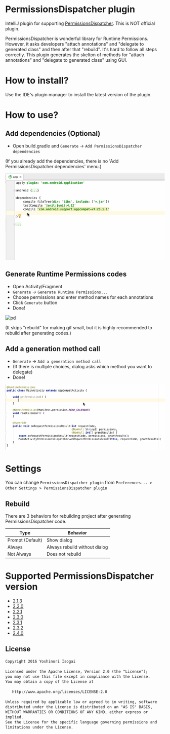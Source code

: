 # PermissionsDispatcher plugin

IntelliJ plugin for supporting [PermissionsDispatcher](https://github.com/hotchemi/PermissionsDispatcher). This is NOT official plugin.

PermissionsDispatcher is wonderful library for Runtime Permissions. However, it asks developers "attach annotations" and "delegate to generated class" and then after that "rebuild". It's hard to follow all steps correctly. This plugin generates the skelton of methods for "attach annotations" and "delegate to generated class" using GUI.

# How to install?

Use the IDE's plugin manager to install the latest version of the plugin.

# How to use?

## Add dependencies (Optional)

* Open build.gradle and `Generate` -> `Add PermissionsDispatcher dependencies`

(If you already add the dependencies, there is no 'Add PermissionsDispatcher dependencies' menu.)

![dep](website/images/dep.gif)

## Generate Runtime Permissions codes

* Open Activity/Fragment
* `Generate` -> `Generate Runtime Permissions...`
* Choose permissions and enter method names for each annotations
* Click `Generate` button
* Done!

![pd](website/images/pd.gif)

(It skips "rebuild" for making gif small, but it is highly recommended to rebuild after generating codes.)

## Add a generation method call

* `Generate` -> `Add a generation method call`
* (If there is multiple choices, dialog asks which method you want to delegate)
* Done!

![add_delegation](website/images/add_delegation.gif)

# Settings

You can change `PermissionsDispatcher plugin` from `Preferences... > Other Settings > PermissionsDispatcher plugin`

## Rebuild

There are 3 behaviors for rebuilding project after generating PermissionsDispatcher code.

| Type             | Behavior                      |
|------------------|-------------------------------|
| Prompt (Default) | Show dialog                   |
| Always           | Always rebuild without dialog |
| Not Always       | Does not rebuild              |

# Supported PermissionsDispatcher version

* [2.1.3](https://github.com/hotchemi/PermissionsDispatcher/releases/tag/2.1.3)
* [2.2.0](https://github.com/hotchemi/PermissionsDispatcher/releases/tag/2.2.0)
* [2.2.1](https://github.com/hotchemi/PermissionsDispatcher/releases/tag/2.2.1)
* [2.3.0](https://github.com/hotchemi/PermissionsDispatcher/releases/tag/2.3.0)
* [2.3.1](https://github.com/hotchemi/PermissionsDispatcher/releases/tag/2.3.1)
* [2.3.2](https://github.com/hotchemi/PermissionsDispatcher/releases/tag/2.3.2)
* [2.4.0](https://github.com/hotchemi/PermissionsDispatcher/releases/tag/2.4.0)

## License

```
Copyright 2016 Yoshinori Isogai

Licensed under the Apache License, Version 2.0 (the "License");
you may not use this file except in compliance with the License.
You may obtain a copy of the License at

   http://www.apache.org/licenses/LICENSE-2.0

Unless required by applicable law or agreed to in writing, software
distributed under the License is distributed on an "AS IS" BASIS,
WITHOUT WARRANTIES OR CONDITIONS OF ANY KIND, either express or implied.
See the License for the specific language governing permissions and
limitations under the License.
```
